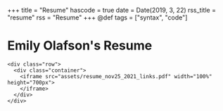 +++
title = "Resume"
hascode = true
date = Date(2019, 3, 22)
rss_title = "resume"
rss = "Resume"
+++
@def tags = ["syntax", "code"]


# Emily Olafson's Resume 

~~~
<div class="row">
  <div class="container">
    <iframe src="assets/resume_nov25_2021_links.pdf" width="100%" height="700px">
    </iframe>
  </div>
</div>
~~~


